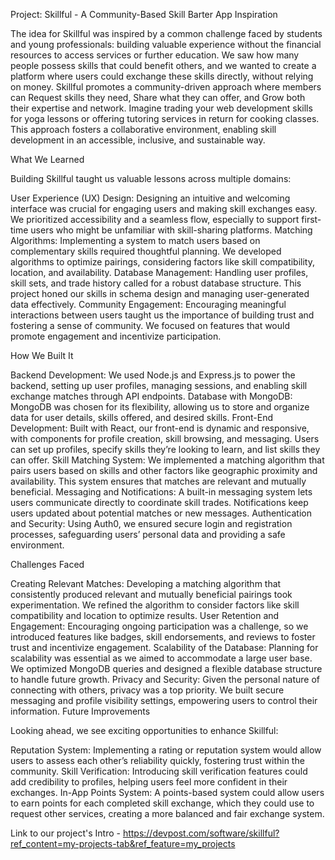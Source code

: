 Project: Skillful - A Community-Based Skill Barter App Inspiration

The idea for Skillful was inspired by a common challenge faced by students and young professionals: building valuable experience without the financial resources to access services or further education. We saw how many people possess skills that could benefit others, and we wanted to create a platform where users could exchange these skills directly, without relying on money. Skillful promotes a community-driven approach where members can Request skills they need, Share what they can offer, and Grow both their expertise and network. Imagine trading your web development skills for yoga lessons or offering tutoring services in return for cooking classes. This approach fosters a collaborative environment, enabling skill development in an accessible, inclusive, and sustainable way.

What We Learned

Building Skillful taught us valuable lessons across multiple domains:

User Experience (UX) Design: Designing an intuitive and welcoming interface was crucial for engaging users and making skill exchanges easy. We prioritized accessibility and a seamless flow, especially to support first-time users who might be unfamiliar with skill-sharing platforms. Matching Algorithms: Implementing a system to match users based on complementary skills required thoughtful planning. We developed algorithms to optimize pairings, considering factors like skill compatibility, location, and availability. Database Management: Handling user profiles, skill sets, and trade history called for a robust database structure. This project honed our skills in schema design and managing user-generated data effectively. Community Engagement: Encouraging meaningful interactions between users taught us the importance of building trust and fostering a sense of community. We focused on features that would promote engagement and incentivize participation.

How We Built It

Backend Development: We used Node.js and Express.js to power the backend, setting up user profiles, managing sessions, and enabling skill exchange matches through API endpoints. Database with MongoDB: MongoDB was chosen for its flexibility, allowing us to store and organize data for user details, skills offered, and desired skills. Front-End Development: Built with React, our front-end is dynamic and responsive, with components for profile creation, skill browsing, and messaging. Users can set up profiles, specify skills they’re looking to learn, and list skills they can offer. Skill Matching System: We implemented a matching algorithm that pairs users based on skills and other factors like geographic proximity and availability. This system ensures that matches are relevant and mutually beneficial. Messaging and Notifications: A built-in messaging system lets users communicate directly to coordinate skill trades. Notifications keep users updated about potential matches or new messages. Authentication and Security: Using Auth0, we ensured secure login and registration processes, safeguarding users’ personal data and providing a safe environment.

Challenges Faced

Creating Relevant Matches: Developing a matching algorithm that consistently produced relevant and mutually beneficial pairings took experimentation. We refined the algorithm to consider factors like skill compatibility and location to optimize results. User Retention and Engagement: Encouraging ongoing participation was a challenge, so we introduced features like badges, skill endorsements, and reviews to foster trust and incentivize engagement. Scalability of the Database: Planning for scalability was essential as we aimed to accommodate a large user base. We optimized MongoDB queries and designed a flexible database structure to handle future growth. Privacy and Security: Given the personal nature of connecting with others, privacy was a top priority. We built secure messaging and profile visibility settings, empowering users to control their information. Future Improvements

Looking ahead, we see exciting opportunities to enhance Skillful:

Reputation System: Implementing a rating or reputation system would allow users to assess each other’s reliability quickly, fostering trust within the community. Skill Verification: Introducing skill verification features could add credibility to profiles, helping users feel more confident in their exchanges. In-App Points System: A points-based system could allow users to earn points for each completed skill exchange, which they could use to request other services, creating a more balanced and fair exchange system.

Link to our project's Intro - https://devpost.com/software/skillful?ref_content=my-projects-tab&ref_feature=my_projects
